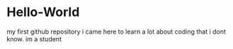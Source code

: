 # Hello-World
my first github repository
i came here to learn a lot about coding that i dont know.
im a student
